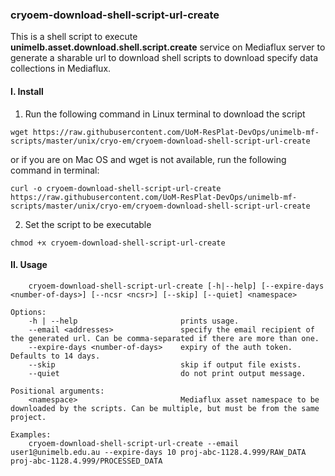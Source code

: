 ### cryoem-download-shell-script-url-create

This is a shell script to execute **unimelb.asset.download.shell.script.create** service on Mediaflux server to generate a sharable url to download shell scripts to download specify data collections in Mediaflux.

#### I. Install

1. Run the following command in Linux terminal to download the script
```
wget https://raw.githubusercontent.com/UoM-ResPlat-DevOps/unimelb-mf-scripts/master/unix/cryo-em/cryoem-download-shell-script-url-create
```
or if you are on Mac OS and wget is not available, run the following command in terminal:
```
curl -o cryoem-download-shell-script-url-create https://raw.githubusercontent.com/UoM-ResPlat-DevOps/unimelb-mf-scripts/master/unix/cryo-em/cryoem-download-shell-script-url-create
```
2. Set the script to be executable
```
chmod +x cryoem-download-shell-script-url-create
```

#### II. Usage
```Usage:
    cryoem-download-shell-script-url-create [-h|--help] [--expire-days <number-of-days>] [--ncsr <ncsr>] [--skip] [--quiet] <namespace>

Options:
    -h | --help                       prints usage.
    --email <addresses>               specify the email recipient of the generated url. Can be comma-separated if there are more than one.
    --expire-days <number-of-days>    expiry of the auth token. Defaults to 14 days.
    --skip                            skip if output file exists.
    --quiet                           do not print output message.

Positional arguments:
    <namespace>                       Mediaflux asset namespace to be downloaded by the scripts. Can be multiple, but must be from the same project.

Examples:
    cryoem-download-shell-script-url-create --email user1@unimelb.edu.au --expire-days 10 proj-abc-1128.4.999/RAW_DATA proj-abc-1128.4.999/PROCESSED_DATA
```
